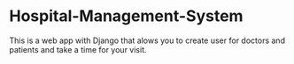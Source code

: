 # Hospital-Management-System
This is a web app with Django that alows you to create user for doctors and patients and take a time for your visit.
